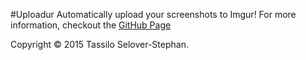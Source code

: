 #Uploadur
Automatically upload your screenshots to Imgur! For more information, checkout the [GitHub Page](http://selovert.github.io/Uploadur/)

Copyright © 2015 Tassilo Selover-Stephan.
